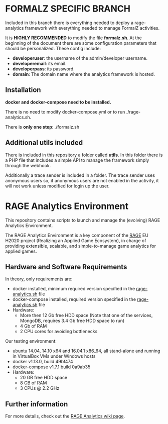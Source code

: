 # FORMALZ SPECIFIC BRANCH

Included in this branch there is everything needed to deploy a rage-analytics framework with everything needed to manage FormalZ activities.

It is **HIGHLY RECOMMENDED** to modify the file **formalz.sh**. At the beginning of the document there are some configuration parameters that should be personalized. These config include:
* **developeruser**: the username of the admin/developer username.
* **developeremail**: its email.
* **developerpass**: its password.
* **domain**: The domain name where the analytics framework is hosted.

## Installation

**docker and docker-compose need to be installed.**

There is no need to modify docker-compose.yml or to run ./rage-analytics.sh.

There is **only one step**: ./formalz.sh

## Additional utils included

There is included in this repository a folder called **utils**. In this folder there is a PHP file that includes a simple API to manage the framework simply through the webhook.

Additionally a trace sender is included in a folder. The trace sender uses anonymous users so, if anonymous users are not enabled in the activity, it will not work unless modified for login up the user.

# RAGE Analytics Environment

This repository contains scripts to launch and manage the (evolving) RAGE Analytics Environment.

The RAGE Analytics Environment is a key component of the [RAGE](http://rageproject.eu/) EU H2020 project 
(Realizing an Applied Game Ecosystem), in charge of providing extensible, scalable, and simple-to-manage
game analytics for applied games.

## Hardware and Software Requirements

In theory, only requirements are:

- docker installed, minimum required version specified in the [rage-analytics.sh](https://github.com/e-ucm/rage-analytics/blob/master/rage-analytics.sh#L21) file
- docker-compose installed, required version specified in the [rage-analytics.sh](https://github.com/e-ucm/rage-analytics/blob/master/rage-analytics.sh#L23) file
- Hardware:
    * More then 12 Gb free HDD space (Note that one of the services, MongoDB, requires 3.4 Gb free HDD space to run)
    * 4 Gb of RAM
    * 2 CPU cores for avoiding bottlenecks

Our testing environment:
          
- ubuntu 14.04, 14.10 x64 and 16.04.1 x86_64, all stand-alone and running in VirtualBox VMs under Windows hosts
- docker v1.13.0, build 49bf474
- docker-compose v1.7.1 build 0a9ab35
- Hardware:
    * 20 GB free HDD space
    * 8 GB of RAM
    * 3 CPUs @ 2.2 GHz

## Further information
For more details, check out the [RAGE Analytics wiki page](https://github.com/e-ucm/rage-analytics/wiki).
